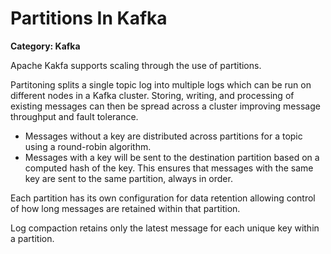 # Partitions In Kafka

__Category: Kafka__

Apache Kakfa supports scaling through the use of partitions.

Partitoning splits a single topic log into multiple logs which can be run on different nodes in a Kafka cluster. Storing, writing, and processing of existing messages can then be spread across a cluster improving message throughput and fault tolerance.

* Messages without a key are distributed across partitions for a topic using a round-robin algorithm.
* Messages with a key will be sent to the destination partition based on a computed hash of the key. This ensures that messages with the same key are sent to the same partition, always in order.

Each partition has its own configuration for data retention allowing control of how long messages are retained within that partition. 

Log compaction retains only the latest message for each unique key within a partition.
